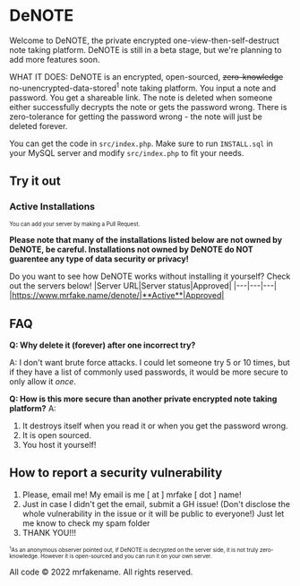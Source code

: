 # DeNOTE
Welcome to DeNOTE, the private encrypted one-view-then-self-destruct note taking platform. DeNOTE is still in a beta stage, but we're planning to add more features soon.

WHAT IT DOES: DeNOTE is an encrypted, open-sourced, ~~zero-knowledge~~ no-unencrypted-data-stored<sup>1</sup> note taking platform. You input a note and password. You get a shareable link. The note is deleted when someone either successfully decrypts the note or gets the password wrong. There is zero-tolerance for getting the password wrong - the note will just be deleted forever.

You can get the code in `src/index.php`. Make sure to run `INSTALL.sql` in your MySQL server and modify `src/index.php` to fit your needs.

## Try it out

### Active Installations

<sub><sup>You can add your server by making a Pull Request.</sup></sub>


**Please note that many of the installations listed below are not owned by DeNOTE, be careful. Installations not owned by DeNOTE do NOT guarentee any type of data security or privacy!**

Do you want to see how DeNOTE works without installing it yourself? Check out the servers below!
|Server URL|Server status|Approved|
|---|---|---|
|https://www.mrfake.name/denote/|**Active**|Approved|

## FAQ

**Q: Why delete it (forever) after one incorrect try?**

A: I don't want brute force attacks. I could let someone try 5 or 10 times, but if they have a list of commonly used passwords, it would be more secure to only allow it _once_.

**Q: How is this more secure than another private encrypted note taking platform?**
A:

1. It destroys itself when you read it or when you get the password wrong.
2. It is open sourced.
3. You host it yourself!

## How to report a security vulnerability

1. Please, email me! My email is me [ at ] mrfake [ dot ] name!
2. Just in case I didn't get the email, submit a GH issue! (Don't disclose the whole vulnerability in the issue or it will be public to everyone!) Just let me know to check my spam folder
3. THANK YOU!!!

<sub><sup><sup>1</sup>As an anonymous observer pointed out, if DeNOTE is decrypted on the server side, it is not truly zero-knowledge. However it is open-sourced and you can run it on your own server.</sup></sub>

All code &copy; 2022 mrfakename. All rights reserved.
